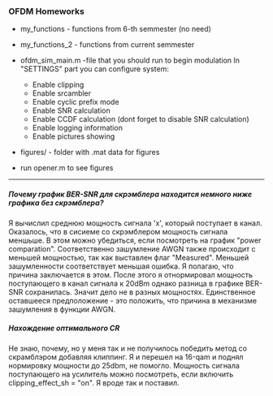 ###  OFDM Homeworks

- my_functions - functions from 6-th semmester (no need)
- my_functions_2 - functions from current semmester

- ofdm_sim_main.m -file that you should run to begin modulation
    In "SETTINGS" part you can configure system:
    - Enable clipping
    - Enable srcambler 
    - Enable cyclic prefix mode
    - Enable SNR calculation
    - Enable CCDF calculation (dont forget to disable SNR calculation)
    - Enable logging information
    - Enable pictures showing

- figures/ - folder with .mat data for figures

- run opener.m to see figures


---

##### Почему график BER-SNR для скрэмблера находится немного ниже графика без скрэмблера?

Я вычислил среднюю мощность сигнала 'x', который поступает в канал. Оказалось, что в сисиеме со скрэмблером мощность сигнала меншьше. В этом можно убедиться, если посмотреть на график "power comparation". Соответственно зашумление AWGN также происходит с меньшей мощностью, так как выставлен флаг "Measured". Меньшей зашумленности соответствует меньшая ошибка. Я полагаю, что причина заключается в этом.
После этого я отнормировал мощность поступающего в канал сигнала к 20dBm однако разница в графике BER-SNR сохранилась.
 Значит дело не в разных мощностях. Единственное оставшееся предположение - это положить, что причина в механизме зашумления в 
 функции AWGN.


##### Нахождение оптимального CR
Не знаю, почему, но у меня так и не получилось победить метод со скрамблэром добавляя клиппинг. Я и перешел на 16-qam и 
поднял нормировку мощности до 25dbm, не помогло. Мощность сигнала поступающего на усилитель можно посмотреть, если 
включить clipping_effect_sh = "on". Я вроде так и поставил.
